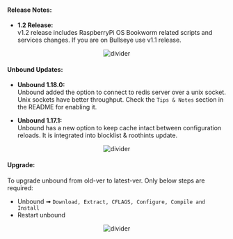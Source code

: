 #### Release Notes:
* **1.2 Release:**  
  v1.2 release includes RaspberryPi OS Bookworm related scripts and services changes. If you are on Bullseye use v1.1 release.

<div align="center">
  <img src="https://user-images.githubusercontent.com/11185794/205388020-99c057ad-ee9d-440b-8df9-587f5c133f2e.png?raw=true" alt="divider"/>
</div>

#### Unbound Updates:
* **Unbound 1.18.0:**  
  Unbound added the option to connect to redis server over a unix socket. Unix sockets have better throughput. Check 
the `Tips & Notes` section in the README for enabling it.

* **Unbound 1.17.1:**  
  Unbound has a new option to keep cache intact between configuration reloads. It is integrated into blocklist & roothints update.

<div align="center">
  <img src="https://user-images.githubusercontent.com/11185794/205388020-99c057ad-ee9d-440b-8df9-587f5c133f2e.png?raw=true" alt="divider"/>
</div>

#### Upgrade:
To upgrade unbound from old-ver to latest-ver. Only below steps are required:  
* Unbound ➟ `Download, Extract, CFLAGS, Configure, Compile and Install`  
* Restart unbound

<div align="center">
  <img src="https://user-images.githubusercontent.com/11185794/205388020-99c057ad-ee9d-440b-8df9-587f5c133f2e.png?raw=true" alt="divider"/>
</div>
